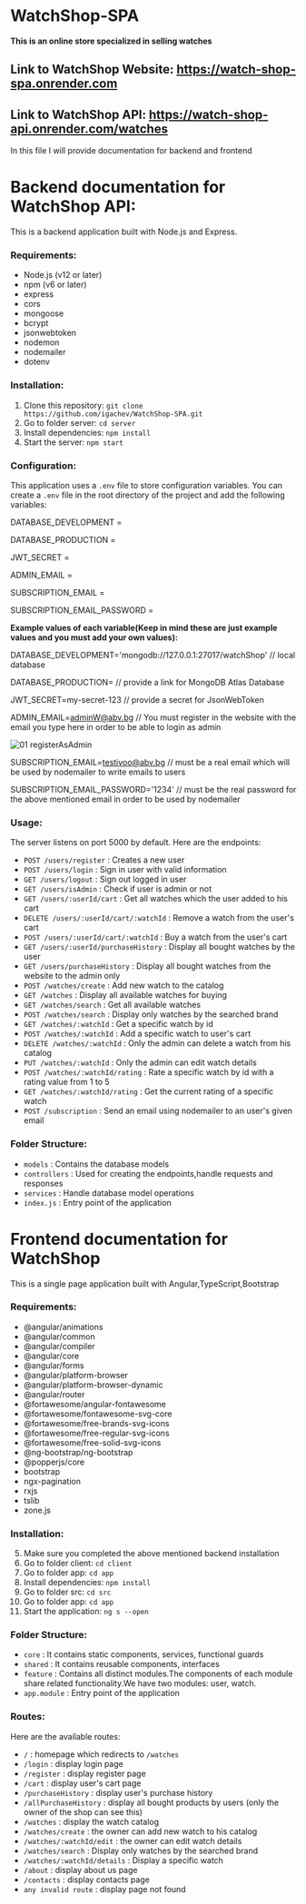 # WatchShop-SPA


<strong>This is an online store  specialized in  selling watches</strong>


## Link to WatchShop Website: https://watch-shop-spa.onrender.com


## Link to WatchShop API: https://watch-shop-api.onrender.com/watches


In this file I will provide documentation for backend and frontend


# Backend documentation for WatchShop API:

 This is a backend application built with Node.js and Express.
 
 ### Requirements:
 
 - Node.js (v12 or later)
 - npm (v6 or later)
 - express
 - cors
 - mongoose
 - bcrypt
 - jsonwebtoken
 - nodemon
 - nodemailer
 - dotenv


### Installation:

1. Clone this repository: `git clone https://github.com/igachev/WatchShop-SPA.git`
2. Go to folder server: `cd server`
3. Install dependencies: `npm install`
4. Start the server: `npm start`


### Configuration:
This application uses a `.env` file to store configuration variables. You can create a `.env` file
in the root directory of the project and add the following variables:

DATABASE_DEVELOPMENT = 

DATABASE_PRODUCTION =

JWT_SECRET =

ADMIN_EMAIL =   

SUBSCRIPTION_EMAIL = 

SUBSCRIPTION_EMAIL_PASSWORD = 

<strong>Example values of each variable(Keep in mind these are just example values and you must add your own values):</strong>


DATABASE_DEVELOPMENT='mongodb://127.0.0.1:27017/watchShop' // local database


DATABASE_PRODUCTION=  // provide a link for MongoDB Atlas Database


JWT_SECRET=my-secret-123 // provide a secret for JsonWebToken


ADMIN_EMAIL=adminW@abv.bg // You must register in the website with the email you type here in order to be able to login as admin


![01 registerAsAdmin](https://github.com/igachev/WatchShop-SPA/assets/102420254/a4b61b5b-47ed-4639-bb91-49288974c168)

SUBSCRIPTION_EMAIL=testivoo@abv.bg // must be a real email which will be used by nodemailer to write emails to users


SUBSCRIPTION_EMAIL_PASSWORD='1234' // must be the real password for the above mentioned email in order to be used by nodemailer


### Usage:

The server listens on port 5000 by default. Here are the endpoints:


- `POST /users/register` : Creates a new user
- `POST /users/login` : Sign in user with valid information
- `GET /users/logout` : Sign out logged in user
- `GET /users/isAdmin` : Check if user is admin or not
- `GET /users/:userId/cart` : Get all watches which the user added to his cart
- `DELETE /users/:userId/cart/:watchId` : Remove a watch from the user's cart
- `POST /users/:userId/cart/:watchId` : Buy a watch from the user's cart
- `GET /users/:userId/purchaseHistory` : Display all bought watches by the user
- `GET /users/purchaseHistory` : Display all bought watches from the website to the admin only
- `POST /watches/create` : Add new watch to the catalog
- `GET /watches` : Display all available watches for buying
- `GET /watches/search` : Get all available watches
- `POST /watches/search` : Display only watches by the searched brand
- `GET /watches/:watchId` : Get a specific watch by id
- `POST /watches/:watchId` : Add a specific watch to user's cart
- `DELETE /watches/:watchId` : Only the admin can delete a watch from his catalog
- `PUT /watches/:watchId` : Only the admin can edit watch details 
- `POST /watches/:watchId/rating` : Rate a specific watch by id with a rating value from 1 to 5
- `GET /watches/:watchId/rating` : Get the current rating of a specific watch
- `POST /subscription` : Send an email using nodemailer to an user's given email


### Folder Structure:
- `models` : Contains the database models
- `controllers` : Used for creating the endpoints,handle requests and responses
- `services` : Handle database model operations
- `index.js` : Entry point of the application


# Frontend documentation for WatchShop

This is a single page application built with Angular,TypeScript,Bootstrap

### Requirements:
- @angular/animations
- @angular/common
- @angular/compiler
- @angular/core
- @angular/forms
- @angular/platform-browser
- @angular/platform-browser-dynamic
- @angular/router
- @fortawesome/angular-fontawesome
- @fortawesome/fontawesome-svg-core
- @fortawesome/free-brands-svg-icons
- @fortawesome/free-regular-svg-icons
- @fortawesome/free-solid-svg-icons
- @ng-bootstrap/ng-bootstrap
- @popperjs/core
- bootstrap
- ngx-pagination
- rxjs
- tslib
- zone.js


### Installation:

5. Make sure you completed the above mentioned backend installation
6. Go to folder client: `cd client`
7. Go to folder app: `cd app`
8. Install dependencies: `npm install`
9. Go to folder src: `cd src`
10. Go to folder app: `cd app`
11. Start the application: `ng s --open`


### Folder Structure:
- `core` : It contains static components, services, functional guards
- `shared` : It contains reusable components, interfaces
- `feature` : Contains all distinct modules.The components of each module share  related functionality.We have two modules: user, watch.
- `app.module` : Entry point of the application


### Routes:


Here are the available routes:


- `/` : homepage which redirects to `/watches`
- `/login` : display login page
- `/register` : display register page
- `/cart` : display user's cart page
- `/purchaseHistory` : display user's purchase history
- `/allPurchaseHistory` : display all bought products by users (only the owner of the shop can see this)
- `/watches` : display the watch catalog
- `/watches/create` : the owner can add new watch to his catalog
- `/watches/:watchId/edit` : the owner can edit watch details
- `/watches/search` : Display only watches by the searched brand
- `/watches/:watchId/details` : Display a specific watch
- `/about` : display about us page
- `/contacts` : display contacts page
- `any invalid route` : display page not found
